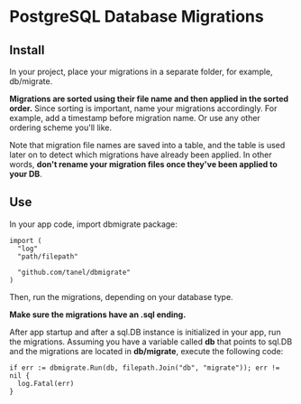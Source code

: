 # PostgreSQL Database Migrations

## Install

In your project, place your migrations in a separate folder,
for example, db/migrate.

**Migrations are sorted using their file name and then applied in the sorted order.**
Since sorting is important, name your migrations accordingly. For example,
add a timestamp before migration name. Or use any other ordering scheme you'll like.

Note that migration file names are saved into a table, and the table is used
later on to detect which migrations have already been applied. In other words,
**don't rename your migration files once they've been applied to your DB**.

## Use

In your app code, import dbmigrate package:
```golang
import (
  "log"
  "path/filepath"

  "github.com/tanel/dbmigrate"
)
```

Then, run the migrations, depending on your database type.

**Make sure the migrations have an .sql ending.**

After app startup and after a sql.DB instance is initialized in your app, 
run the migrations. Assuming you have a variable called **db** that points to sql.DB
and the migrations are located in **db/migrate**, execute the following code:

```golang
if err := dbmigrate.Run(db, filepath.Join("db", "migrate")); err != nil {
  log.Fatal(err)
}
```
